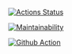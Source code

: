 
[![Actions Status](https://github.com/Mediolan/frontend-project-lvl1/workflows/hexlet-check/badge.svg)](https://github.com/Mediolan/frontend-project-lvl1/actions)

[![Maintainability](https://api.codeclimate.com/v1/badges/a99a88d28ad37a79dbf6/maintainability)](https://codeclimate.com/github/Mediolan/frontend-project-lvl1/maintainability)

[![Github Action](https://github.com/Mediolan/frontend-project-lvl1/workflows/Super-Linter/badge.svg)](https://github.com/Mediolan/frontend-project-lvl1/actions?query=workflow%3ASuper-Linter)